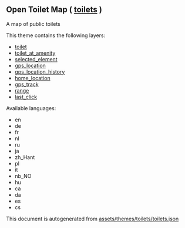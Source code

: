 [//]: # (WARNING: this file is automatically generated. Please find the sources at the bottom and edit those sources)

 Open Toilet Map ( [toilets](https://mapcomplete.osm.be/toilets) ) 
-------------------------------------------------------------------



A map of public toilets

This theme contains the following layers:



  - [toilet](../Layers/toilet.md)
  - [toilet_at_amenity](../Layers/toilet_at_amenity.md)
  - [selected_element](../Layers/selected_element.md)
  - [gps_location](../Layers/gps_location.md)
  - [gps_location_history](../Layers/gps_location_history.md)
  - [home_location](../Layers/home_location.md)
  - [gps_track](../Layers/gps_track.md)
  - [range](../Layers/range.md)
  - [last_click](../Layers/last_click.md)


Available languages:



  - en
  - de
  - fr
  - nl
  - ru
  - ja
  - zh_Hant
  - pl
  - it
  - nb_NO
  - hu
  - ca
  - da
  - es
  - cs
 

This document is autogenerated from [assets/themes/toilets/toilets.json](https://github.com/pietervdvn/MapComplete/blob/develop/assets/themes/toilets/toilets.json)
